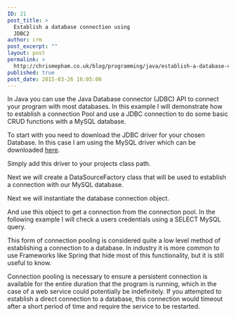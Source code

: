 ```yaml
---
ID: 21
post_title: >
  Establish a database connection using
  JDBC2
author: crm
post_excerpt: ""
layout: post
permalink: >
  http://chrismepham.co.uk/blog/programming/java/establish-a-database-connection-using-jdbc2/
published: true
post_date: 2015-03-26 16:05:06
---
```

In Java you can use the Java Database connector (JDBC) API to connect your program with most databases. In this example I will demonstrate how to establish a connection Pool and use a JDBC connection to do some basic CRUD functions with a MySQL database.

To start with you need to download the JDBC driver for your chosen Database. In this case I am using the MySQL driver which can be downloaded <a title="MySQL JDBC driver" href="http://dev.mysql.com/downloads/connector/j/" target="_blank">here</a>.

Simply add this driver to your projects class path.

Next we will create a DataSourceFactory class that will be used to establish a connection with our MySQL database.

<script src="https://gist.github.com/final60/aa25fedb53c1a7014f22.js"></script>

Next we will instantiate the database connection object.

<script src="https://gist.github.com/final60/1189b09b047d09bf908e.js"></script>

And use this object to get a connection from the connection pool. In the following example I will check a users credentials using a SELECT MySQL query.

<script src="https://gist.github.com/final60/481c19e8e0673abc2a6e.js"></script>

This form of connection pooling is considered quite a low level method of establishing a connection to a database. In industry it is more common to use Frameworks like Spring that hide most of this functionality, but it is still useful to know.

Connection pooling is necessary to ensure a persistent connection is available for the entire duration that the program is running, which in the case of a web service could potentially be indefinitely. If you attempted to establish a direct connection to a database, this connection would timeout after a short period of time and require the service to be restarted.